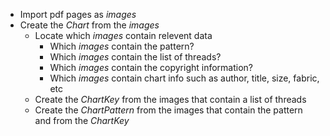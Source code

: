 - Import pdf pages as *images*
- Create the *Chart* from the *images* 
    - Locate which *images* contain relevent data
        - Which *images* contain the pattern?
        - Which *images* contain the list of threads?
        - Which *images* contain the copyright information?
        - Which *images* contain chart info such as author, title, size, fabric, etc
    - Create the *ChartKey* from the images that contain a list of threads
    - Create the *ChartPattern* from the images that contain the pattern and from the *ChartKey*